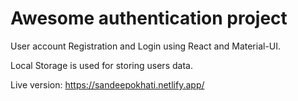 # Awesome authentication project

User account Registration and Login using React and Material-UI.

Local Storage is used for storing users data.

Live version: https://sandeepokhati.netlify.app/
